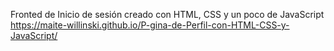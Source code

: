 Fronted de Inicio de sesión creado con HTML, CSS y un poco de JavaScript
https://maite-willinski.github.io/P-gina-de-Perfil-con-HTML-CSS-y-JavaScript/
